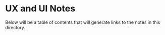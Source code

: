 # UX and UI Notes

Below will be a table of contents that will generate links to the notes in this directory.
